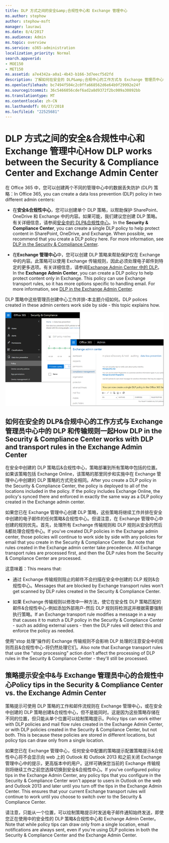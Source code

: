 ```yaml
---
title: DLP 方式之间的安全&amp;合规性中心和 Exchange 管理中心
ms.author: stephow
author: stephow-msft
manager: laurawi
ms.date: 8/4/2017
ms.audience: Admin
ms.topic: overview
ms.service: o365-administration
localization_priority: Normal
search.appverid:
- MOE150
- MET150
ms.assetid: a7e4342a-a0a1-4b43-b166-3d7eecf5d2fd
description: 了解如何在安全的 DLP&amp;合规中心的工作方式与 Exchange 管理员中心中的 DLP 和传输规则一起。
ms.openlocfilehash: bc7494f504c2c0ffa668562d6e64b9f29992e24f
ms.sourcegitcommit: 36c5466056cdef6ad2a8d9372f2bc009a30892bb
ms.translationtype: MT
ms.contentlocale: zh-CN
ms.lasthandoff: 08/27/2018
ms.locfileid: "22525681"
---
```

# <a name="how-dlp-works-between-the-security-amp-compliance-center-and-exchange-admin-center"></a><span data-ttu-id="3cb28-103">DLP 方式之间的安全&amp;合规性中心和 Exchange 管理中心</span><span class="sxs-lookup"><span data-stu-id="3cb28-103">How DLP works between the Security &amp; Compliance Center and Exchange Admin Center</span></span>

<span data-ttu-id="3cb28-104">在 Office 365 中，您可以创建两个不同的管理中心中的数据丢失防护 (DLP) 策略：</span><span class="sxs-lookup"><span data-stu-id="3cb28-104">In Office 365, you can create a data loss prevention (DLP) policy in two different admin centers:</span></span>
  
- <span data-ttu-id="3cb28-p101">在**安全&amp;合规性中心**，您可以创建单个 DLP 策略，以帮助保护 SharePoint、 OneDrive 和 Exchange 中的内容。如果可能，我们建议您创建 DLP 策略。有关详细信息，请参阅[安全中的 DLP&amp;合规性中心](data-loss-prevention-policies.md)。</span><span class="sxs-lookup"><span data-stu-id="3cb28-p101">In the **Security &amp; Compliance Center**, you can create a single DLP policy to help protect content in SharePoint, OneDrive, and Exchange. When possible, we recommend that you create a DLP policy here. For more information, see [DLP in the Security &amp; Compliance Center](data-loss-prevention-policies.md).</span></span>
    
- <span data-ttu-id="3cb28-p102">在**Exchange 管理中心**中，您可以创建 DLP 策略来帮助保护仅在 Exchange 中的内容。此策略可以使用 Exchange 传输规则，因此必须处理电子邮件到特定的更多选项。有关详细信息，请参阅[Exchange Admin Center 中的 DLP](https://go.microsoft.com/fwlink/?linkid=852311)。</span><span class="sxs-lookup"><span data-stu-id="3cb28-p102">In the **Exchange Admin Center**, you can create a DLP policy to help protect content only in Exchange. This policy can use Exchange transport rules, so it has more options specific to handling email. For more information, see [DLP in the Exchange Admin Center](https://go.microsoft.com/fwlink/?linkid=852311).</span></span>
    
<span data-ttu-id="3cb28-111">DLP 策略中这些管理员创建中心工作并排-本主题介绍如何。</span><span class="sxs-lookup"><span data-stu-id="3cb28-111">DLP polices created in these admin centers work side by side - this topic explains how.</span></span>
  
![安全性和合规性中心以及 Exchange Admin Center 中的 DLP 页面](media/d3eaa7e7-3b16-457b-bd9c-26707f7b584f.png)
  
## <a name="how-dlp-in-the-security-amp-compliance-center-works-with-dlp-and-transport-rules-in-the-exchange-admin-center"></a><span data-ttu-id="3cb28-113">如何在安全的 DLP&amp;合规中心的工作方式与 Exchange 管理员中心中的 DLP 和传输规则一起</span><span class="sxs-lookup"><span data-stu-id="3cb28-113">How DLP in the Security &amp; Compliance Center works with DLP and transport rules in the Exchange Admin Center</span></span>

<span data-ttu-id="3cb28-p103">在安全中创建的 DLP 策略后&amp;合规性中心，策略部署到所有策略中包括的位置。如果该策略包括 Exchange Online，该策略的那里同步和实施中在 Exchange 管理中心中创建的 DLP 策略的方式完全相同。</span><span class="sxs-lookup"><span data-stu-id="3cb28-p103">After you create a DLP policy in the Security &amp; Compliance Center, the policy is deployed to all of the locations included in the policy. If the policy includes Exchange Online, the policy's synced there and enforced in exactly the same way as a DLP policy created in the Exchange admin center.</span></span> 
  
<span data-ttu-id="3cb28-p104">如果您已在 Exchange 管理中心创建 DLP 策略，这些策略将继续工作并排在安全中创建的电子邮件的任何策略&amp;合规性中心。但请注意，在 Exchange 管理中心中创建的规则优先。首先，处理所有 Exchange 传输规则和 DLP 规则从安全的然后&amp;都处理合规性中心。</span><span class="sxs-lookup"><span data-stu-id="3cb28-p104">If you've created DLP policies in the Exchange admin center, those policies will continue to work side by side with any policies for email that you create in the Security &amp; Compliance Center. But note that rules created in the Exchange admin center take precedence. All Exchange transport rules are processed first, and then the DLP rules from the Security &amp; Compliance Center are processed.</span></span>
  
<span data-ttu-id="3cb28-119">这意味着：</span><span class="sxs-lookup"><span data-stu-id="3cb28-119">This means that:</span></span>
  
- <span data-ttu-id="3cb28-120">通过 Exchange 传输规则阻止的邮件不会扫描在安全中创建的 DLP 规则&amp;合规性中心。</span><span class="sxs-lookup"><span data-stu-id="3cb28-120">Messages that are blocked by Exchange transport rules won't get scanned by DLP rules created in the Security &amp; Compliance Center.</span></span>
    
- <span data-ttu-id="3cb28-121">如果 Exchange 传输规则以修改中一种方法，使它在安全性 DLP 策略匹配的邮件&amp;合规性中心-例如添加外部用户-然后 DLP 规则将检测这并根据需要强制执行策略。</span><span class="sxs-lookup"><span data-stu-id="3cb28-121">If an Exchange transport rule modifies a message in a way that causes it to match a DLP policy in the Security &amp; Compliance Center - such as adding external users - then the DLP rules will detect this and enforce the policy as needed.</span></span>
    
<span data-ttu-id="3cb28-122">使用"stop 处理"操作的 Exchange 传输规则不会影响 DLP 处理的注意安全中的规则而且&amp;合规性中心-将仍然处理它们。</span><span class="sxs-lookup"><span data-stu-id="3cb28-122">Also note that Exchange transport rules that use the "stop processing" action don't affect the processing of DLP rules in the Security &amp; Compliance Center - they'll still be processed.</span></span>
  
## <a name="policy-tips-in-the-security-amp-compliance-center-vs-the-exchange-admin-center"></a><span data-ttu-id="3cb28-123">策略提示安全中&amp;与 Exchange 管理员中心的合规性中心</span><span class="sxs-lookup"><span data-stu-id="3cb28-123">Policy tips in the Security &amp; Compliance Center vs. the Exchange Admin Center</span></span>

<span data-ttu-id="3cb28-p105">策略提示可使用 DLP 策略的工作和邮件流规则在 Exchange 管理中心，或在安全中创建的 DLP 策略创建&amp;合规性中心，但不是能同时。这是因为这些策略存储在不同的位置，但只能从单个位置可以绘制策略提示。</span><span class="sxs-lookup"><span data-stu-id="3cb28-p105">Policy tips can work either with DLP policies and mail flow rules created in the Exchange Admin Center, or with DLP policies created in the Security &amp; Compliance Center, but not both. This is because these policies are stored in different locations, but policy tips can draw only from a single location.</span></span>
  
<span data-ttu-id="3cb28-p106">如果您已在 Exchange 管理中心，任何安全中配置的策略提示配置策略提示&amp;合规性中心将不会显示向 web 上的 Outlook 和 Outlook 2013 和之前关闭 Exchange 管理中心中的提示，更高版本中的用户。这样可确保您当前的 Exchange 传输规则将继续工作之前您选择切换到安全&amp;合规性中心。</span><span class="sxs-lookup"><span data-stu-id="3cb28-p106">If you've configured policy tips in the Exchange Admin Center, any policy tips that you configure in the Security &amp; Compliance Center won't appear to users in Outlook on the web and Outlook 2013 and later until you turn off the tips in the Exchange Admin Center. This ensures that your current Exchange transport rules will continue to work until you choose to switch over to the Security &amp; Compliance Center.</span></span>
  
<span data-ttu-id="3cb28-128">请注意，只能从一个位置，可以绘制策略提示时发送电子邮件通知始终发送，即使您正在使用中的安全性的 DLP 策略&amp;合规性中心和 Exchange Admin Center。</span><span class="sxs-lookup"><span data-stu-id="3cb28-128">Note that while policy tips can draw only from a single location, email notifications are always sent, even if you're using DLP policies in both the Security &amp; Compliance Center and the Exchange Admin Center.</span></span>
  

